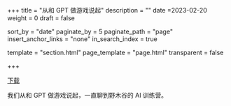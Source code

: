 +++
title = "从和 GPT 做游戏说起"
description = ""
date =2023-02-20
weight = 0
draft = false

sort_by = "date"
paginate_by = 5
paginate_path = "page"
insert_anchor_links = "none"
in_search_index = true

template = "section.html"
page_template = "page.html"
transparent = false

+++

[下载](/technology/gpt-game/gpt-game.pdf)

我们从和 GPT 做游戏说起，一直聊到野木谷的 AI 训练营。

